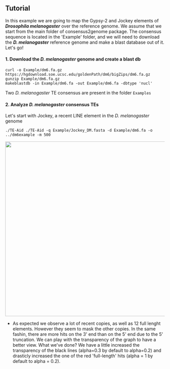 ## Tutorial

In this example we are going to map the Gypsy-2 and Jockey elements of ***Drosophila melanogaster*** over the reference genome. We assume that we start from the main folder of consensus2genome package. The consensus sequence is located in the 'Example' folder, and we will need to download the ***D. melanogaster*** reference genome and make a blast database out of it. Let's go!

#### 1. Download the ***D. melanogaster*** genome and create a blast db

```shell
curl -o Example/dm6.fa.gz https://hgdownload.soe.ucsc.edu/goldenPath/dm6/bigZips/dm6.fa.gz
gunzip Example/dm6.fa.gz
makeblastdb -in Example/dm6.fa -out Example/dm6.fa -dbtype 'nucl'
```

Two *D. melanogaster* TE consensus are present in the folder `Examples`

#### 2. Analyze *D. melanogaster* consensus TEs

Let's start with Jockey, a recent LINE element in the *D. melanogaster* genome

```shell
./TE-Aid ./TE-Aid -q Example/Jockey_DM.fasta -d Example/dm6.fa -o ../dm6example -m 500
```
<img src=https://github.com/clemgoub/TE-Aid/blob/master/Example/Jockey_new.jpeg width="550">

- As expected we observe a lot of recent copies, as well as 12 full lenght elements. However they seem to mask the other copies. In the same fashin, there are more hits on the 3' end than on the 5' end due to the 5' truncation. We can play with the transparency of the graph to have a better view.
What we've done? We have a little increased the transparency of the black lines (alpha=0.3 by default to alpha=0.2) and drasticly increased the one of the red 'full-length' hits (alpha = 1 by default to alpha = 0.2).



